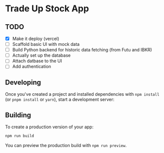 # Trade Up Stock App

## TODO
- [x] Make it deploy (vercel)
- [ ] Scaffold basic UI with mock data
- [ ] Build Python backend for historic data fetching (from Futu and IBKR)
- [ ] Actually set up the database
- [ ] Attach datbase to the UI
- [ ] Add authentication

## Developing

Once you've created a project and installed dependencies with `npm install` (or `pnpm install` or `yarn`), start a development server:

## Building

To create a production version of your app:

```bash
npm run build
```

You can preview the production build with `npm run preview`.

